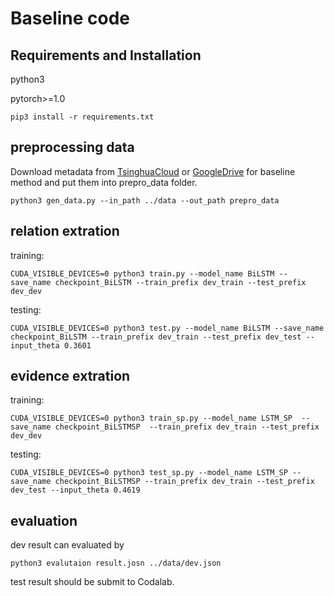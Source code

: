 # Baseline code

## Requirements and Installation
python3

pytorch>=1.0

```
pip3 install -r requirements.txt
```

## preprocessing data
Download metadata from [TsinghuaCloud](https://cloud.tsinghua.edu.cn/d/99e1c0805eb64736af95/) or [GoogleDrive](https://drive.google.com/drive/folders/1Ri3LIILKKBi3aBJjUVCOBpGX5PpONHRK) for baseline method and put them into prepro_data folder.


```
python3 gen_data.py --in_path ../data --out_path prepro_data
```

## relation extration

training:
```
CUDA_VISIBLE_DEVICES=0 python3 train.py --model_name BiLSTM --save_name checkpoint_BiLSTM --train_prefix dev_train --test_prefix dev_dev
```

testing:
```
CUDA_VISIBLE_DEVICES=0 python3 test.py --model_name BiLSTM --save_name checkpoint_BiLSTM --train_prefix dev_train --test_prefix dev_test --input_theta 0.3601
```

## evidence extration

training:
```
CUDA_VISIBLE_DEVICES=0 python3 train_sp.py --model_name LSTM_SP  --save_name checkpoint_BiLSTMSP  --train_prefix dev_train --test_prefix dev_dev
```

testing:
```
CUDA_VISIBLE_DEVICES=0 python3 test_sp.py --model_name LSTM_SP --save_name checkpoint_BiLSTMSP --train_prefix dev_train --test_prefix dev_test --input_theta 0.4619
```

## evaluation

dev result can evaluated by 
```
python3 evalutaion result.josn ../data/dev.json
```

test result should be submit to Codalab.



